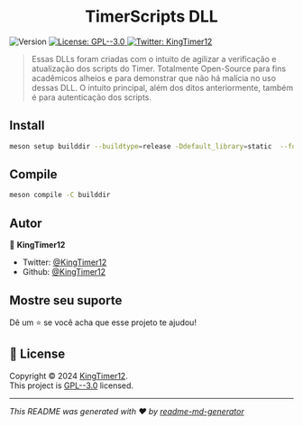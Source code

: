 <h1 align="center">TimerScripts DLL</h1>
<p>
  <img alt="Version" src="https://img.shields.io/badge/version-0.1-blue.svg?cacheSeconds=2592000" />
  <a href="https://github.com/KingTimer12/TimerScripts-DLL/blob/master/LICENSE" target="_blank">
    <img alt="License: GPL--3.0" src="https://img.shields.io/badge/License-GPL--3.0-yellow.svg" />
  </a>
  <a href="https://twitter.com/KingTimer12" target="_blank">
    <img alt="Twitter: KingTimer12" src="https://img.shields.io/twitter/follow/KingTimer12.svg?style=social" />
  </a>
</p>

> Essas DLLs foram criadas com o intuito de agilizar a verificação e atualização dos scripts do Timer. Totalmente Open-Source para fins acadêmicos alheios e para demonstrar que não há malícia no uso dessas DLL. O intuito principal, além dos ditos anteriormente, também é para autenticação dos scripts. 

## Install

```sh
meson setup builddir --buildtype=release -Ddefault_library=static  --force-fallback-for=libcurl
```

## Compile

```sh
meson compile -C builddir
```

## Autor

👤 **KingTimer12**

* Twitter: [@KingTimer12](https://twitter.com/KingTimer12)
* Github: [@KingTimer12](https://github.com/KingTimer12)

## Mostre seu suporte

Dê um ⭐️ se você acha que esse projeto te ajudou!

## 📝 License

Copyright © 2024 [KingTimer12](https://github.com/KingTimer12).<br />
This project is [GPL--3.0](https://github.com/KingTimer12/TimerScripts-DLL/blob/master/LICENSE) licensed.

***
_This README was generated with ❤️ by [readme-md-generator](https://github.com/kefranabg/readme-md-generator)_